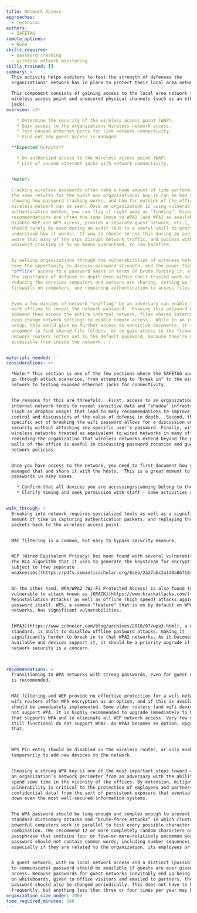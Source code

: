 ```yaml
---
title: Network Access
approaches:
  - Technical
authors:
  - SAFETAG
remote_options:
  - None
skills_required:
  - password cracking
  - wireless network monitoring
skills_trained: []
summary: >
  This activity helps auditors to test the strength of defenses the
  organizations' network has in place to protect their local area network.

  This component consists of gaining access to the local area network through a
  wireless access point and unsecured physical channels (such as an ethernet
  jack).
overview: >2+

    * Determine the security of the wireless access point (WAP).
    * Gain access to the organizations Wireless network access.
    * Test unused ethernet ports for live network connectivity.
    * Find out how guest access is managed

  **Expected Outputs**

    * Un-authorized access to the Wireless access point (WAP)
    * List of unused ethernet jacks with network connectivity.


  *Note*:

  Cracking wireless passwords often take a huge amount of time performing, and
  the same results for the audit and organizational buy-in can be had simply by
  showing how password cracking works, and how far outside of the office the
  wireless network can be seen. Once an organization is using vulnerable
  authentication method, you can flag it right away as "finding". Given that the
  recommendations are often the same (move to WPA2 (and WPA3 as available),
  disable WEP and WPS access, provide a separate guest network, etc.), this
  should rarely be used during an audit (but is a useful skill to practice and
  understand how it works). If you do choose to use this during an audit, be
  aware that many of the stps disrupt network traffic, and success with WPA2
  password cracking is by no means guaranteed, so can backfire.


  By walking organizations through the vulnerabilities of wireless networks, you
  have the opportunity to discuss password strength, and the power that having
  "offline" access to a password means in terms of brute forcing it, as well as
  the importance of defense in depth even within their trusted work network -
  reducing the services computers and servers are sharing, setting up local
  firewalls on computers, and requiring authentication to access files.


  Even a few minutes of network "sniffing" by an adversary can enable them to
  work offline to reveal the network password.  Knowing this password would let
  someone then access the entire internal network, files shared internally, and
  even change network settings to enable remote access.  While in an ideal
  setup, this would give no further access to sensitive documents, it is not
  uncommon to find shared file folders, or to gain access to the firewall or
  network routers (often set to the default password, because they're only
  accessible from inside the network...).


materials_needed: ''
considerations: >+

  *Note:* This section is one of the few sections where the SAFETAG audit does
  go through attack scenarios, from attempting to "break in" to the wireless
  network to testing exposed ethernet jacks for connectivity.


  The reasons for this are threefold.  First, access to an organization's
  internal network tends to reveal sensitive data and "shadow" infrastructures
  (such as dropbox usage) that lead to many recommendations to improve access
  control and discussions of the value of defense in depth.  Second, the
  specific act of breaking the wifi password allows for a discussion on password
  security without attacking any specific user's password. Finally, with
  wireless networks treated as equivalent to wired networks in many offices,
  reminding the organization that wireless networks extend beyond the physical
  walls of the office is useful in discussing password rotation and guest
  network policies.


  Once you have access to the network, you need to first document how you
  managed that and share it with the hosts.  This is a great moment to discuss
  passwords in many cases.

    * Confirm that all devices you are accessing/scanning belong to the organization.
    * Clarify timing and seek permission with staff - some activities can tax the network or cause disruptions.


walk_through: >
  Breaking into network requires specialized tools as well as a significant
  amount of time in capturing authentication packets, and replaying those
  packets back to the wireless access point.


  MAC filtering is a common, but easy to bypass security measure.


  WEP (Wired Equivalent Privacy) has been found with several vulnerabilities.
  The RC4 algorithm that it uses to generate the keystream for encryption is
  subject to [two separate
  weaknesses](https://pdfs.semanticscholar.org/8aeb/2a27abc2a1d0a8b71047606fbeec0f711e03.pdf).


  On the other hand, WPA/WPA2 (Wi-Fi Protected Access) is also found to be
  vulnerable to attack known as [KRACK](https://www.krackattacks.com/)(Key
  Reinstallation Attacks) as well as offline (high speed) attacks against the
  password itself. WPS, a common "feature" that is on by default on WPA
  networks, has significant vulnerabilities.


  [WPA3](https://www.schneier.com/blog/archives/2018/07/wpa3.html), a new
  standard, is built to disallow offline password attacks, making it
  significantly harder to break in to that WPA2 networks. As it becomes
  available and devices support it, it should be a priority upgrade if wifi
  network security is a concern.


  ___
recommendations: >
  Transitioning to WPA networks with strong passwords, even for guest networks,
  is recommended.


  MAC filtering and WEP provide no effective protection for a wifi network. Most
  wifi routers offer WPA encryption as an option, and if this is available it
  should be immediately implemented. Some older routers (and wifi devices) do
  not support WPA. It is highly recommended to upgrade immediately to hardware
  that supports WPA and to eliminate all WEP network access. Very few devices
  still functional do not support WPA2. As WPA3 becomes an option, upgrade to
  that.



  WPS Pin entry should be disabled on the wireless router, or only enabled
  temporarily to add new devices to the network.


  Choosing a strong WPA key is one of the most important steps toward defending
  an organization’s network perimeter from an adversary with the ability to
  spend some time in the vicinity of the offices. By extension, mitigating this
  vulnerability is critical to the protection of employees and partners (and
  confidential data) from the sort of persistent exposure that eventually brings
  down even the most well-secured information systems.


  The WPA password should be long enough and complex enough to prevent both
  standard dictionary attacks and “brute-force attacks” in which clusters of
  powerful computers work in parallel to test every possible character
  combination. (We recommend 12 or more completely random characters or a
  passphrase that contains four or five—or more—relatively uncommon words.) The
  password should not contain common words, including number sequences,
  especially if they are related to the organization, its employees or its work.


  A guest network, with no local network access and a distinct (possibly easier
  to communicate) password should be available if guests are ever given wifi
  access. Because passwords for guest networks inevitably end up being written
  on whiteboards, given to office visitors and emailed to partners, the guest
  password should also be changed periodically. This does not have to happen
  frequently, but anything less than three or four times per year may be unsafe.
organization_size_under: 1000
time_required_minutes: 240
---
```


